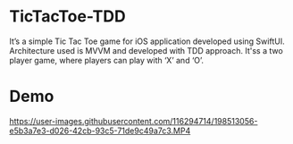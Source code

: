 # TicTacToe-TDD

It’s a simple Tic Tac Toe game for iOS application developed using SwiftUI. Architecture used is MVVM and developed with TDD approach.
It'ss a two player game, where players can play with ‘X’ and ‘O’. 

# Demo 

https://user-images.githubusercontent.com/116294714/198513056-e5b3a7e3-d026-42cb-93c5-71de9c49a7c3.MP4

